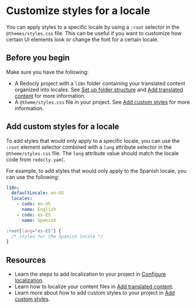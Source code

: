 # Customize styles for a locale

You can apply styles to a specific locale by using a `:root` selector in the `@themes/styles.css` file.
This can be useful if you want to customize how certain UI elements look or change the font for a certain locale.

## Before you begin
Make sure you have the following:

- A Redocly project with a `l10n` folder containing your translated content organized into locales.
  See [Set up folder structure](./set-up-l10n-folder.md) and [Add translated content](./localize-content.md) for more information.
- A `@theme/styles.css` file in your project.
  See [Add custom styles](../../../style/how-to/customize-styles.md) for more information.

## Add custom styles for a locale

To add styles that would only apply to a specific locale, you can use the `:root` element selector combined with a `lang` attribute selector in the `@theme/styles.css` file.
The `lang` attribute value should match the locale code from `redocly.yaml`.

For example, to add styles that would only apply to the Spanish locale, you can use the following:

```yaml {% title="redocly.yaml" %}
l10n:
  defaultLocale: en-US
  locales:
    - code: en-US
      name: English
    - code: es-ES
      name: Spanish
```

```css {% title="@theme/styles.css" %}
:root[lang="es-ES"] {
  /* styles for the Spanish locale */
}
```

## Resources

* Learn the steps to add localization to your project in [Configure localization](./index.md).
* Learn how to localize your content files in [Add translated content](./localize-content.md).
* Learn more about how to add custom styles to your project in [Add custom styles](../../../style/how-to/customize-styles.md).